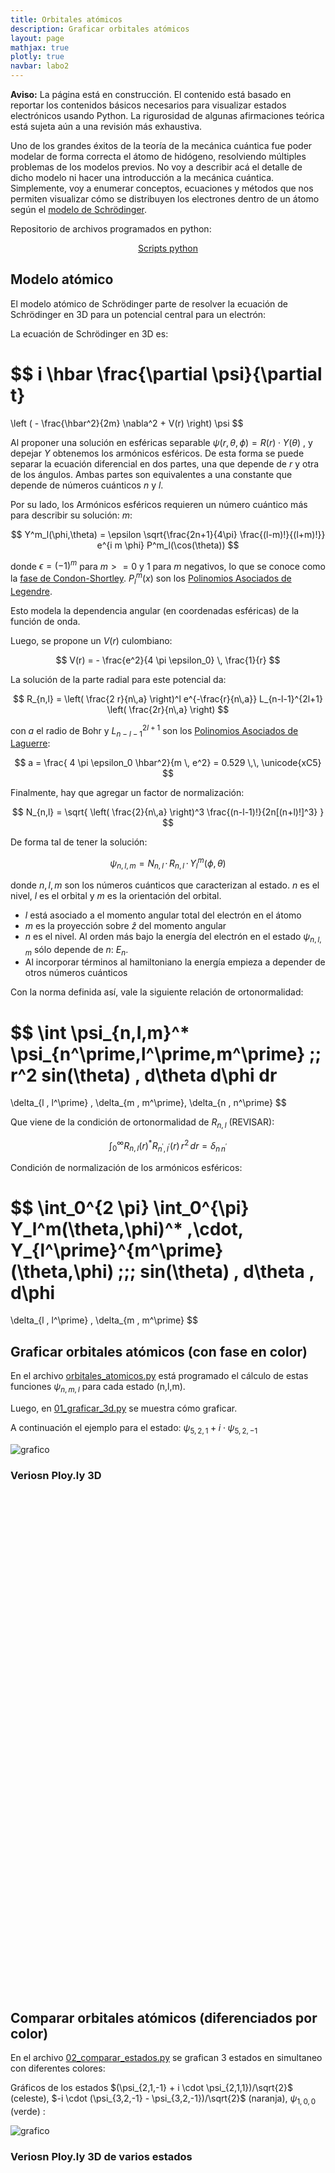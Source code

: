 ```yaml
---
title: Orbitales atómicos
description: Graficar orbitales atómicos
layout: page
mathjax: true
plotly: true
navbar: labo2
---
```


<div class="alert alert-danger" role="alert" >
  <strong>Aviso:</strong> La página está en construcción. El contenido está basado en reportar los contenidos básicos
  necesarios para visualizar estados electrónicos usando Python.
  La rigurosidad de algunas afirmaciones teórica está sujeta aún a una revisión más exhaustiva.
</div>


Uno de los grandes éxitos de la teoría de la mecánica cuántica fue poder modelar de forma correcta el átomo de hidógeno,
resolviendo múltiples problemas de los modelos previos. No voy a describir acá el detalle de dicho modelo ni hacer una introducción
a la mecánica cuántica. Simplemente, voy a enumerar conceptos, ecuaciones y métodos que nos permiten visualizar cómo se distribuyen
los electrones dentro de un átomo según el [modelo de Schrödinger](https://en.wikipedia.org/wiki/Hydrogen_atom#Schr%C3%B6dinger_equation).

Repositorio de archivos programados en python:

<center>
<a href="https://github.com/marceluda/python-para-fisicos/tree/master/tutoriales/orbitales_atomicos" class="btn btn-primary btn-lg" role="button">
Scripts python
</a>
</center>


## Modelo atómico

El modelo atómico de Schrödinger parte de resolver la ecuación de Schrödinger en 3D para un potencial central para un electrón:

La ecuación de Schrödinger en 3D es:

$$
i \hbar \frac{\partial \psi}{\partial t}
=
\left ( - \frac{\hbar^2}{2m} \nabla^2  + V(r) \right) \psi
$$

Al proponer una solución en esféricas separable $\psi(r,\theta,\phi) = R(r) \cdot Y(\theta)$ , y depejar $Y$ obtenemos los armónicos esféricos.
De esta forma se puede separar la ecuación diferencial en dos partes, una que depende de $r$ y otra de los ángulos.
Ambas partes son equivalentes a una constante que depende de números cuánticos $n$ y $l$.


Por su lado, los Armónicos esféricos requieren un número cuántico más para describir su solución: $m$:

$$
Y^m_l(\phi,\theta) = \epsilon \sqrt{\frac{2n+1}{4\pi} \frac{(l-m)!}{(l+m)!}}
      e^{i m \phi} P^m_l(\cos(\theta))
$$

donde $\epsilon = (-1)^m$ para $m>=0$ y $1$ para $m$ negativos, lo que se conoce como la [fase de Condon-Shortley](https://en.wikipedia.org/wiki/Spherical_harmonics#Condon%E2%80%93Shortley_phase).
$P^m_l(x)$ son los [Polinomios Asociados de Legendre](https://en.wikipedia.org/wiki/Associated_Legendre_polynomials).

Esto modela la dependencia angular (en coordenadas esféricas) de la función de onda.



Luego, se propone un $V(r)$ culombiano:

$$
V(r) = - \frac{e^2}{4 \pi \epsilon_0} \, \frac{1}{r}
$$

La solución de la parte radial para este potencial da:

$$
R_{n,l} = \left( \frac{2 r}{n\,a} \right)^l e^{-\frac{r}{n\,a}} L_{n-l-1}^{2l+1} \left( \frac{2r}{n\,a} \right)
$$

con $a$ el radio de Bohr y $L_{n-l-1}^{2l+1}$ son los [Polinomios Asociados de Laguerre](https://en.wikipedia.org/wiki/Laguerre_polynomials#Generalized_Laguerre_polynomials):

$$
a = \frac{ 4 \pi \epsilon_0 \hbar^2}{m \, e^2} = 0.529 \,\, \unicode{xC5}
$$

Finalmente, hay que agregar un factor de normalización:

$$
N_{n,l} =
\sqrt{  \left( \frac{2}{n\,a} \right)^3  \frac{(n-l-1)!}{2n[(n+l)!]^3} }
$$

De forma tal de tener la solución:

$$
\psi_{n,l,m}=
N_{n,l} \,\cdot\, R_{n,l} \,\cdot\, Y^m_l(\phi,\theta)
$$


donde $n,l,m$ son los números cuánticos que caracterizan al estado. $n$ es el nivel, $l$ es el orbital y $m$ es la orientación del orbital.

  - $l$ está asociado a el momento angular total del electrón en el átomo
  - $m$ es la proyección sobre $\hat z$ del momento angular
  - $n$ es el nivel. Al orden más bajo la energía del electrón en el estado $\psi_{n,l,m}$ sólo depende de $n$: $E_n$.
  - Al incorporar términos al hamiltoniano la energía empieza a depender de otros números cuánticos

Con la norma definida así, vale la siguiente relación de ortonormalidad:

$$
\int \psi_{n,l,m}^* \psi_{n^\prime,l^\prime,m^\prime} \;\; r^2 sin(\theta) \, d\theta d\phi dr
=
\delta_{l \, l^\prime} \, \delta_{m \, m^\prime}\, \delta_{n \, n^\prime}
$$

Que viene de la condición de ortonormalidad de $R_{n,l}$  (REVISAR):

$$
\int_0^\infty R_{n,l}(r)^* R_{n^\prime,l^\prime}(r)  \, r^2 \, dr =  \delta_{n \, n^\prime}
$$

Condición de normalización de los armónicos esféricos:

$$
\int_0^{2 \pi} \int_0^{\pi}
Y_l^m(\theta,\phi)^* \,\cdot\,
Y_{l^\prime}^{m^\prime}(\theta,\phi)
\;\;\;
sin(\theta) \, d\theta \, d\phi
=
\delta_{l \, l^\prime} \, \delta_{m \, m^\prime}
$$



## Graficar orbitales atómicos (con fase en color)

En el archivo [orbitales_atomicos.py](https://github.com/marceluda/python-para-fisicos/blob/master/tutoriales/orbitales_atomicos/orbitales_atomicos.py) está programado el cálculo de estas funciones $\psi_{n,m,l}$ para cada estado (n,l,m).

Luego, en [01_graficar_3d.py](https://github.com/marceluda/python-para-fisicos/blob/master/tutoriales/orbitales_atomicos/01_graficar_3d.py) se muestra cómo graficar.

A continuación el ejemplo para el estado: $\psi_{5,2,1} + i \cdot \psi_{5,2,-1}$


![grafico](orbitales_01.png "grafico")


### Veriosn Ploy.ly 3D

<div id="e7578db5-5986-4d0a-9b38-29ac6aa08644" class="plotly-graph-div" style="height:800px; width:800px;"></div>


<script type="text/javascript">
  window.PLOTLYENV=window.PLOTLYENV || {};

  if (document.getElementById("e7578db5-5986-4d0a-9b38-29ac6aa08644")) {
      Plotly.d3.json( "orbitales_02_3D.json", function(err, fig) {
        Plotly.plot("e7578db5-5986-4d0a-9b38-29ac6aa08644", fig.data, fig.layout);
      });
  };  
</script>


## Comparar orbitales atómicos (diferenciados por color)

En el archivo [02_comparar_estados.py](https://github.com/marceluda/python-para-fisicos/blob/master/tutoriales/orbitales_atomicos/02_comparar_estados.py) se grafican 3 estados en simultaneo con diferentes colores:

Gráficos de los estados
$(\psi_{2,1,-1} + i \cdot \psi_{2,1,1})/\sqrt{2}$ (celeste),
$-i \cdot (\psi_{3,2,-1} - \psi_{3,2,-1})/\sqrt{2}$ (naranja),
$\psi_{1,0,0}$ (verde) :


![grafico](orbitales_03.png "grafico")

### Veriosn Ploy.ly 3D de varios estados


<div id="ed77c4d8-e3f3-4bbe-a21d-b637f61b416a" class="plotly-graph-div" style="height:800px; width:800px;"></div>


<script type="text/javascript">
  window.PLOTLYENV=window.PLOTLYENV || {};

  if (document.getElementById("ed77c4d8-e3f3-4bbe-a21d-b637f61b416a")) {
      Plotly.d3.json( "orbitales_04_3D.json", function(err, fig) {
        Plotly.plot("ed77c4d8-e3f3-4bbe-a21d-b637f61b416a", fig.data, fig.layout);
      });
  };  
</script>


## Estructura fina e hiperfina
La estructura fina e hiperfina de la configuración electrónica depende de
el acoplamiento del Spin electrónico con el momento angular orbital ($L \cdot S$) y de todo esto
son el spin nuclear ($I$).
Para describir (y graficar) estos estados se debe extender el espacio de Hilbert contemplando las posibles
proyecciones del Spin electrónico y Nuclear.

En el repositorio de github se incluyen ejemplos para la creación de autoestados del hamiltoniano con acoplamiento $L\cdot S $
(estructura fina, archivo [03_estructura_fina.py](https://github.com/marceluda/python-para-fisicos/blob/master/tutoriales/orbitales_atomicos/03_estructura_fina.py))
y para el hamiltoniano con acoplamiento $J \cdot I$
(estructura hiperfina, archivo [04_estructura_HiperFina.py](https://github.com/marceluda/python-para-fisicos/blob/master/tutoriales/orbitales_atomicos/04_estructura_HiperFina.py)).

Por ejemplo, a continuación se puede ver una representación gráfica del estado ${}^{87}Rb\,5P_{3/2} \; F=1,mf=1$ :

<div id="86222a18-3078-4973-919f-faa48dc9c961" class="plotly-graph-div" style="height:800px; width:800px;"></div>


<script type="text/javascript">
  window.PLOTLYENV=window.PLOTLYENV || {};

  if (document.getElementById("86222a18-3078-4973-919f-faa48dc9c961")) {
      Plotly.d3.json( "orbitales_05_3D.json", function(err, fig) {
        Plotly.plot("86222a18-3078-4973-919f-faa48dc9c961", fig.data, fig.layout);
      });
  };  
</script>


En el archivo
[04_estructura_HiperFina.py](https://github.com/marceluda/python-para-fisicos/blob/master/tutoriales/orbitales_atomicos/04_estructura_HiperFina.py)
también hay un ejemplo sobre cómo generar animaciones, útiles para ver transiciones entre estados. Esta es una simulación (muy rudimentaria)
de una transición por oscilaciones de Rabi entre el estado

${}^{87}Rb\,5S_{1/2}\;F=1,mf=0$ y el estado  ${}^{87}Rb\,5S_{3/2}\;F=1,mf=1$

![grafico](transicion3.gif "animacion")
